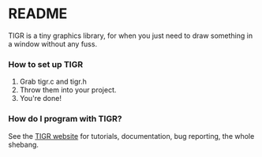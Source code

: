 # README #

TIGR is a tiny graphics library, for when you just need to draw something in a window without any fuss.

### How to set up TIGR ###

1. Grab tigr.c and tigr.h  
2. Throw them into your project.
3. You're done!

### How do I program with TIGR? ###

See the [TIGR website](https://bitbucket.org/rmitton/tigr/overview) for tutorials, documentation, bug reporting, the whole shebang.
